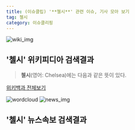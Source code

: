 ```yaml
---
title: (이슈클립) '**첼시**' 관련 이슈, 기사 모아 보기
tag: 첼시
category: 이슈클리핑
---
```

![wiki_img](https://user-images.githubusercontent.com/42597476/44503234-41136a80-a6d0-11e8-9071-6fc6418eafe4.png)
## **'**첼시**'** 위키피디아 검색결과
>**첼시**(영어: Chelsea)에는 다음과 같은 뜻이 있다.

<a href="https://ko.wikipedia.org/wiki/첼시" target="_blank">위키백과 전체보기</a>

![wordcloud](https://s3.ap-northeast-2.amazonaws.com/lyrics101-wordcloud/2018-09-21-1537467592.png)
![news_img](https://user-images.githubusercontent.com/42597476/44507050-1206f400-a6e4-11e8-8d98-7ffbfebb353f.png)
## **'**첼시**'** 뉴스속보 검색결과

